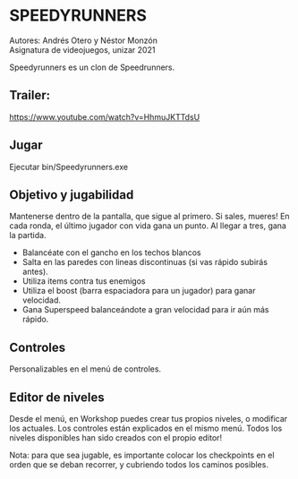 # SPEEDYRUNNERS
Autores: Andrés Otero y Néstor Monzón\
Asignatura de videojuegos, unizar 2021

Speedyrunners es un clon de Speedrunners.

## Trailer:
https://www.youtube.com/watch?v=HhmuJKTTdsU

## Jugar
Ejecutar bin/Speedyrunners.exe

## Objetivo y jugabilidad
Mantenerse dentro de la pantalla, que sigue al primero. Si sales, mueres!
En cada ronda, el último jugador con vida gana un punto. Al llegar a tres, gana la partida.

- Balancéate con el gancho en los techos blancos
- Salta en las paredes con lineas discontinuas (si vas rápido subirás antes).
- Utiliza items contra tus enemigos
- Utiliza el boost (barra espaciadora para un jugador) para ganar velocidad.
- Gana Superspeed balanceándote a gran velocidad para ir aún más rápido.

## Controles
Personalizables en el menú de controles.

## Editor de niveles
Desde el menú, en Workshop puedes crear tus propios niveles, o modificar los actuales.
Los controles están explicados en el mismo menú.
Todos los niveles disponibles han sido creados con el propio editor!

Nota: para que sea jugable, es importante colocar los checkpoints en el orden que
se deban recorrer, y cubriendo todos los caminos posibles.
